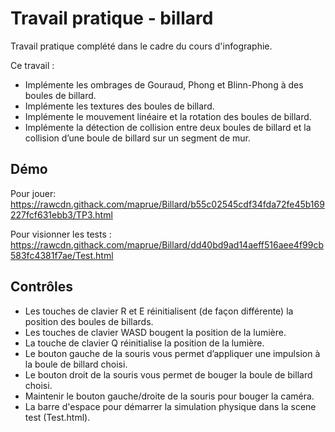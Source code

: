 # Travail pratique - billard
Travail pratique complété dans le cadre du cours d'infographie.

Ce travail :
* Implémente les ombrages de Gouraud, Phong et Blinn-Phong à des boules de billard. 
* Implémente les textures des boules de billard.
* Implémente le mouvement linéaire et la rotation des boules de billard.
* Implémente la détection de collision entre deux boules de billard et la collision d’une boule de billard sur
un segment de mur.

## Démo
Pour jouer: https://rawcdn.githack.com/maprue/Billard/b55c02545cdf34fda72fe45b169227fcf631ebb3/TP3.html

Pour visionner les tests : https://rawcdn.githack.com/maprue/Billard/dd40bd9ad14aeff516aee4f99cb583fc4381f7ae/Test.html

## Contrôles
* Les touches de clavier R et E réinitialisent (de façon différente) la position des boules de billards.
* Les touches de clavier WASD bougent la position de la lumière.
* La touche de clavier Q réinitialise la position de la lumière.
* Le bouton gauche de la souris vous permet d’appliquer une impulsion à la boule de billard choisi.
* Le bouton droit de la souris vous permet de bouger la boule de billard choisi. 
* Maintenir le bouton gauche/droite de la souris pour bouger la caméra.
* La barre d'espace pour démarrer la simulation physique dans la scene test (Test.html).
